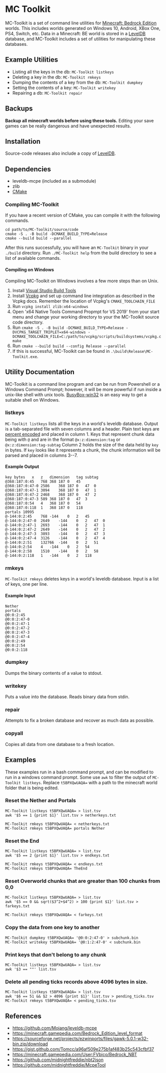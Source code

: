# MC Toolkit

MC-Toolkit is a set of command line utilities for [Minecraft: Bedrock Edition](https://www.minecraft.net/en-us/about-minecraft) worlds.
This includes worlds generated on Windows 10, Android, XBox One, PS4, Switch, etc.
Data in a Minecraft: BE world is stored in a
[LevelDB](https://github.com/reedacartwright/leveldb-mcpe) database, and
MC-Toolkit includes a set of utilities for manipulating these databases.

## Example Utilities

 - Listing all the keys in the db: `MC-Toolkit listkeys`
 - Deleting a key in the db: `MC-Toolkit rmkeys`
 - Dumping the contents of a key from the db: `MC-Toolkit dumpkey`
 - Setting the contents of a key: `MC-Toolkit writekey`
 - Repairing a db: `MC-Toolkit repair`

## Backups

**Backup all minecraft worlds before using these tools.**
Editing your save games can be really dangerous and have unexpected results.

## Installation

Source-code releases also include a copy of [LevelDB](https://github.com/reedacartwright/leveldb-mcpe).

## Dependencies

 - leveldb-mcpe (included as a submodule)
 - zlib
 - [CMake](https://cmake.org/)

### Compiling MC-Toolkit

If you have a recent version of CMake, you can compile it with the following commands.

```
cd path/to/MC-Toolkit/source/code
cmake -S . -B build -DCMAKE_BUILD_TYPE=Release
cmake --build build --parallel
```

After this runs successfully, you will have an `MC-Toolkit` binary in your `./build` directory.
Run `./MC-Toolkit help` from the build directory to see a list of available commands.

#### Compiling on Windows

Compiling MC-Toolkit on Windows involves a few more steps than on Unix.

 1. Install [Visual Studio Build Tools](https://visualstudio.microsoft.com/downloads/#build-tools-for-visual-studio-2019)
 1. Install [Vcpkg](https://github.com/microsoft/vcpkg) and set up command line integration as described in the Vcpkg docs. Remember the location of Vcpkg's `CMAKE_TOOLCHAIN_FILE`
 1. Run `vcpkg install zlib:x64-windows`
 1. Open 'x64 Native Tools Command Propmpt for VS 2019' from your start menu and change your working directory to your the MC-Toolkit source code directory.
 1. Run `cmake -S . -B build -DCMAKE_BUILD_TYPE=Release -DVCPKG_TARGET_TRIPLET=x64-windows -DCMAKE_TOOLCHAIN_FILE=C:/path/to/vcpkg/scripts/buildsystems/vcpkg.cmake`
 1. Run `cmake --build build --config Release --parallel`
 1. If this is successful, MC-Toolkit can be found in `.\build\Release\MC-Toolkit.exe`.


## Utility Documentation

MC-Toolkit is a command line program and can be run from Powershell or a Windows Command Prompt; however, it will be more powerful if run inside a unix-like shell with unix tools. [BusyBox-win32](https://frippery.org/busybox/) is an easy way to get a suitable shell on Windows.

### listkeys

`MC-Toolkit listkeys` lists all the keys in a world's leveldb database. Output is a tab-separated file
with seven columns and a header.
Plain text keys are [percent encoded](https://en.wikipedia.org/wiki/Percent-encoding) and placed in column 1.
Keys that represent chunk data being with `@` and are in the format
`@x:z:dimension:tag` or `@x:z:dimension:tag-subtag`
Column 2 holds the size of the data held by `key` in bytes.
If `key` looks like it represents a chunk, the chunk information will be parsed
and placed in columns 3--7.

#### Example Output

```
key	bytes	x	z	dimension	tag	subtag
@368:187:0:45	768	368	187	0	45	
@368:187:0:47-0	2586	368	187	0	47	0
@368:187:0:47-1	3094	368	187	0	47	1
@368:187:0:47-2	2468	368	187	0	47	2
@368:187:0:47-3	589	368	187	0	47	3
@368:187:0:54	4	368	187	0	54	
@368:187:0:118	1	368	187	0	118	
portals	10995					
@-144:0:2:45	768	-144	0	2	45	
@-144:0:2:47-0	2649	-144	0	2	47	0
@-144:0:2:47-1	2693	-144	0	2	47	1
@-144:0:2:47-2	2649	-144	0	2	47	2
@-144:0:2:47-3	3893	-144	0	2	47	3
@-144:0:2:47-4	3126	-144	0	2	47	4
@-144:0:2:51	132766	-144	0	2	51	
@-144:0:2:54	4	-144	0	2	54	
@-144:0:2:58	1510	-144	0	2	58	
@-144:0:2:118	1	-144	0	2	118	
```

### rmkeys

`MC-Toolkit rmkeys` deletes keys in a world's leveldb database.
Input is a list of keys, one per line.

#### Example Input

```
Nether
portals
@0:0:2:45
@0:0:2:47-0
@0:0:2:47-1
@0:0:2:47-2
@0:0:2:47-3
@0:0:2:47-4
@0:0:2:49
@0:0:2:54
@0:0:2:118
```

### dumpkey

Dumps the binary contents of a value to stdout.

### writekey

Puts a value into the database. Reads binary data from stdin.

### repair

Attempts to fix a broken database and recover as much data as possible.

### copyall

Copies all data from one database to a fresh location.

## Examples

These examples run in a bash command prompt, and can be modified to run in a windows
command prompt.
Some use `awk` to filter the output of `MC-Toolkit listkeys`.
Replace `t5BPXQwUAQA=` with a path to the minecraft world folder that is being edited.

### Reset the Nether and Portals

```
MC-Toolkit listkeys t5BPXQwUAQA= > list.tsv
awk '$5 == 1 {print $1}' list.tsv > netherkeys.txt

MC-Toolkit rmkeys t5BPXQwUAQA= < netherkeys.txt
MC-Toolkit rmkeys t5BPXQwUAQA= portals Nether
```

### Reset the End

```
MC-Toolkit listkeys t5BPXQwUAQA= > list.tsv
awk '$5 == 2 {print $1}' list.tsv > endkeys.txt

MC-Toolkit rmkeys t5BPXQwUAQA= < endkeys.txt
MC-Toolkit rmkeys t5BPXQwUAQA= TheEnd
```

### Reset Overworld chunks that are greater than 100 chunks from 0,0

```
MC-Toolkit listkeys t5BPXQwUAQA= > list.tsv
awk '$5 == 0 && sqrt($3^2+$4^2) > 100 {print $1}' list.tsv > farkeys.txt

MC-Toolkit rmkeys t5BPXQwUAQA= < farkeys.txt
```

### Copy the data from one key to another

```
MC-Toolkit dumpkey t5BPXQwUAQA= '@0:0:2:47-0' > subchunk.bin
MC-Toolkit writekey t5BPXQwUAQA= '@0:1:2:47-0' < subchunk.bin
```

### Print keys that don't belong to any chunk

```
MC-Toolkit listkeys t5BPXQwUAQA= > list.tsv
awk '$3 == ""' list.tsv
```

### Delete all pending ticks records above 4096 bytes in size.

```
MC-Toolkit listkeys t5BPXQwUAQA= > list.tsv
awk '$6 == 51 && $2 > 4096 {print $1}' list.tsv > pending_ticks.tsv
MC-Toolkit rmkeys t5BPXQwUAQA= < pending_ticks.tsv
```

## References

 - https://github.com/Mojang/leveldb-mcpe
 - https://minecraft.gamepedia.com/Bedrock_Edition_level_format
 - https://sourceforge.net/projects/ezwinports/files/gawk-5.0.1-w32-bin.zip/download
 - https://gist.github.com/Tomcc/a96af509e275b1af483b25c543cfbf37
 - https://minecraft.gamepedia.com/User:FVbico/Bedrock_NBT
 - https://github.com/midnightfreddie/nbt2json
 - https://github.com/midnightfreddie/McpeTool

